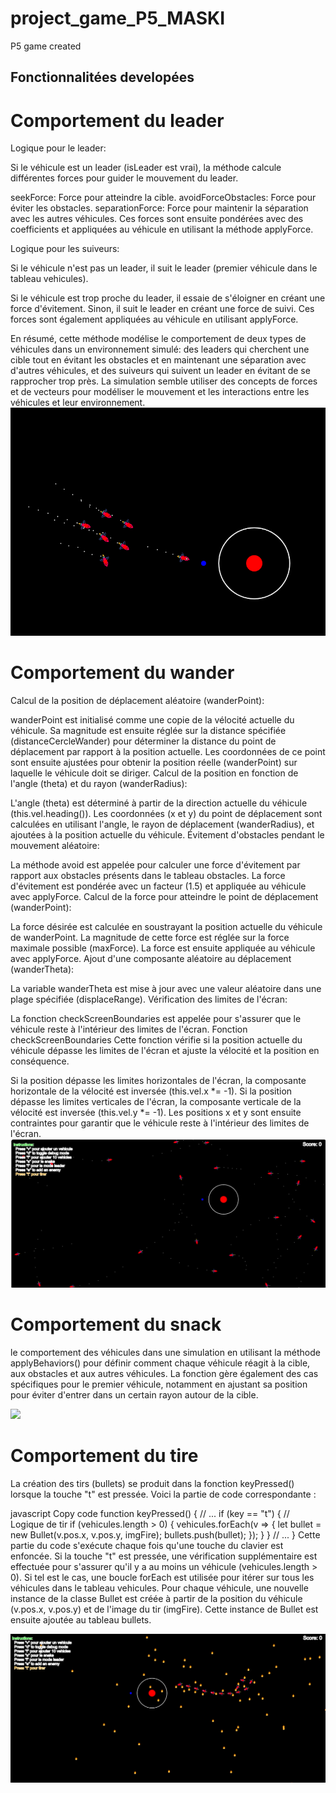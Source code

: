 # project_game_P5_MASKI
P5 game created
<h2>Fonctionnalitées developées</h2>
<h1>Comportement du leader</h1>
Logique pour le leader:

Si le véhicule est un leader (isLeader est vrai), la méthode calcule différentes forces pour guider le mouvement du leader.

seekForce: Force pour atteindre la cible.
avoidForceObstacles: Force pour éviter les obstacles.
separationForce: Force pour maintenir la séparation avec les autres véhicules.
Ces forces sont ensuite pondérées avec des coefficients et appliquées au véhicule en utilisant la méthode applyForce.

Logique pour les suiveurs:

Si le véhicule n'est pas un leader, il suit le leader (premier véhicule dans le tableau vehicules).

Si le véhicule est trop proche du leader, il essaie de s'éloigner en créant une force d'évitement.
Sinon, il suit le leader en créant une force de suivi.
Ces forces sont également appliquées au véhicule en utilisant applyForce.

En résumé, cette méthode modélise le comportement de deux types de véhicules dans un environnement simulé: des leaders qui cherchent une cible tout en évitant les obstacles et en maintenant une séparation avec d'autres véhicules, et des suiveurs qui suivent un leader en évitant de se rapprocher trop près. La simulation semble utiliser des concepts de forces et de vecteurs pour modéliser le mouvement et les interactions entre les véhicules et leur environnement.
<img src="capture/leaderComportment.png"></img>
<h1>Comportement du wander</h1>
Calcul de la position de déplacement aléatoire (wanderPoint):

wanderPoint est initialisé comme une copie de la vélocité actuelle du véhicule.
Sa magnitude est ensuite réglée sur la distance spécifiée (distanceCercleWander) pour déterminer la distance du point de déplacement par rapport à la position actuelle.
Les coordonnées de ce point sont ensuite ajustées pour obtenir la position réelle (wanderPoint) sur laquelle le véhicule doit se diriger.
Calcul de la position en fonction de l'angle (theta) et du rayon (wanderRadius):

L'angle (theta) est déterminé à partir de la direction actuelle du véhicule (this.vel.heading()).
Les coordonnées (x et y) du point de déplacement sont calculées en utilisant l'angle, le rayon de déplacement (wanderRadius), et ajoutées à la position actuelle du véhicule.
Évitement d'obstacles pendant le mouvement aléatoire:

La méthode avoid est appelée pour calculer une force d'évitement par rapport aux obstacles présents dans le tableau obstacles.
La force d'évitement est pondérée avec un facteur (1.5) et appliquée au véhicule avec applyForce.
Calcul de la force pour atteindre le point de déplacement (wanderPoint):

La force désirée est calculée en soustrayant la position actuelle du véhicule de wanderPoint.
La magnitude de cette force est réglée sur la force maximale possible (maxForce).
La force est ensuite appliquée au véhicule avec applyForce.
Ajout d'une composante aléatoire au déplacement (wanderTheta):

La variable wanderTheta est mise à jour avec une valeur aléatoire dans une plage spécifiée (displaceRange).
Vérification des limites de l'écran:

La fonction checkScreenBoundaries est appelée pour s'assurer que le véhicule reste à l'intérieur des limites de l'écran.
Fonction checkScreenBoundaries
Cette fonction vérifie si la position actuelle du véhicule dépasse les limites de l'écran et ajuste la vélocité et la position en conséquence.

Si la position dépasse les limites horizontales de l'écran, la composante horizontale de la vélocité est inversée (this.vel.x *= -1).
Si la position dépasse les limites verticales de l'écran, la composante verticale de la vélocité est inversée (this.vel.y *= -1).
Les positions x et y sont ensuite contraintes pour garantir que le véhicule reste à l'intérieur des limites de l'écran.
<img src="capture/wander.png"></img>
<h1>Comportement du snack</h1>
le comportement des véhicules dans une simulation en utilisant la méthode applyBehaviors() pour définir comment chaque véhicule réagit à la cible, aux obstacles et aux autres véhicules. La fonction gère également des cas spécifiques pour le premier véhicule, notamment en ajustant sa position pour éviter d'entrer dans un certain rayon autour de la cible.

<img src="capture/snack.png"></img>

<h1>Comportement du tire</h1>

La création des tirs (bullets) se produit dans la fonction keyPressed() lorsque la touche "t" est pressée. Voici la partie de code correspondante :

javascript
Copy code
function keyPressed() {
  // ...
  if (key == "t") {
    // Logique de tir
    if (vehicules.length > 0) {
      vehicules.forEach(v => {
        let bullet = new Bullet(v.pos.x, v.pos.y, imgFire);
        bullets.push(bullet);
      });
    }
  }
  // ...
}
Cette partie du code s'exécute chaque fois qu'une touche du clavier est enfoncée. Si la touche "t" est pressée, une vérification supplémentaire est effectuée pour s'assurer qu'il y a au moins un véhicule (vehicules.length > 0). Si tel est le cas, une boucle forEach est utilisée pour itérer sur tous les véhicules dans le tableau vehicules. Pour chaque véhicule, une nouvelle instance de la classe Bullet est créée à partir de la position du véhicule (v.pos.x, v.pos.y) et de l'image du tir (imgFire). Cette instance de Bullet est ensuite ajoutée au tableau bullets.

<img src="capture/tire.png"></img>
